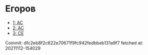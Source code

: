 # Егоров
- [1: AC](1.md)
- [2: AC](2.md)
- [3: CE](3.md)

Commit: dfc2eb8f2c622e70671f9fc942fedbbeb131a9f7
 fetched at: 20211112-154029
